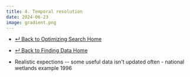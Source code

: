 ```yaml
---
title: 4. Temporal resolution
date: 2024-06-23
image: gradient.png
---
```


- [↵ Back to Optimizing Search Home](/resources/finding-data/optimizing-search/)
- [↵ Back to Finding Data Home](/resources/finding-data/)

- Realistic expections -- some useful data isn't updated often - national wetlands example 1996
